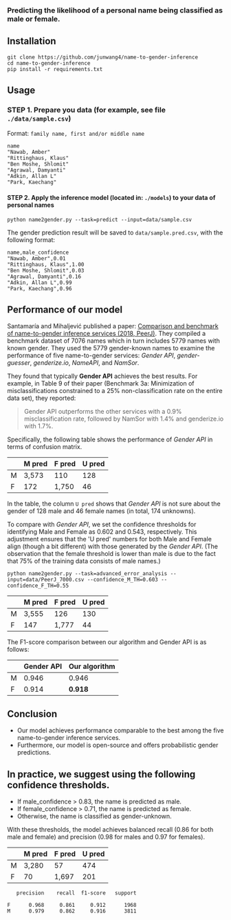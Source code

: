 
### Predicting the likelihood of a personal name being classified as male or female.

## Installation

```
git clone https://github.com/junwang4/name-to-gender-inference
cd name-to-gender-inference
pip install -r requirements.txt
```

## Usage

### STEP 1. Prepare you data (for example, see file `./data/sample.csv`)
Format: `family name, first and/or middle name`
```
name
"Nawab, Amber"
"Rittinghaus, Klaus"
"Ben Moshe, Shlomit"
"Agrawal, Damyanti"
"Adkin, Allan L"
"Park, Kaechang"
```

#### STEP 2. Apply the inference model (located in: `./models`) to your data of personal names
```
python name2gender.py --task=predict --input=data/sample.csv
```

The gender prediction result will be saved to `data/sample.pred.csv`, with the following format:
```
name,male_confidence
"Nawab, Amber",0.01
"Rittinghaus, Klaus",1.00
"Ben Moshe, Shlomit",0.03
"Agrawal, Damyanti",0.16
"Adkin, Allan L",0.99
"Park, Kaechang",0.96
```

## Performance of our model

Santamaría and Mihaljević published a paper:
[Comparison and benchmark of name-to-gender inference services (2018, PeerJ)](https://peerj.com/articles/cs-156/).
They compiled a benchmark dataset of 7076 names which in turn
includes 5779 names with known gender.
They used the 5779 gender-known names 
to examine the performance of five name-to-gender services:
*Gender API*, *gender-guesser*, *genderize.io*, *NameAPI*, and *NamSor*. 

They found that typically **Gender API** achieves the best results.
For example, in Table 9 of their paper (Benchmark 3a: Minimization of misclassifications constrained to a 25% non-classification rate on the entire data set),
they reported: 
> Gender API outperforms the other services with a 0.9% misclassification rate, followed by NamSor with 1.4% and genderize.io with 1.7%.
 
Specifically, the following table shows the performance of
*Gender API* in terms of confusion matrix.

|      | M pred | F pred | U pred |
|------|--------|--------|--------|
|M     | 3,573  | 110    | 128    |
|F     | 172    | 1,750  | 46     |

In the table, the column `U pred` shows that
*Gender API* is not sure about the gender of 128 male and 46 female names (in total, 174 unknowns).

To compare with *Gender API*, 
we set the confidence thresholds for identifying Male and Female as 0.602 and 0.543, respectively.
This adjustment ensures that the 'U pred' numbers for both Male and Female 
align (though a bit different) with those generated by the *Gender API*.
(The observation that the female threshold is lower than male is due to the fact that 75% of the
training data consists of male names.)

```
python name2gender.py --task=advanced_error_analysis --input=data/PeerJ_7000.csv --confidence_M_TH=0.603 --confidence_F_TH=0.55
```

|      | M pred | F pred | U pred |
|------|--------|--------|--------|
|M     | 3,555  | 126    | 130    |
|F     | 147    | 1,777  | 44     |


The F1-score comparison between our algorithm and Gender API is as follows:

|  | Gender API | Our algorithm |
|--|------------|---------------|
|M | 0.946      | 0.946         |
|F | 0.914      | **0.918**     |


## Conclusion 

- Our model achieves performance comparable to the best among the five name-to-gender inference services.
- Furthermore, our model is open-source and offers probabilistic gender predictions.


## In practice, we suggest using the following confidence thresholds.

-	If male_confidence > 0.83, the name is predicted as male.
-	If female_confidence > 0.71, the name is predicted as female.
-	Otherwise, the name is classified as gender-unknown.

With these thresholds, the model achieves balanced recall (0.86 for both male and female) and precision (0.98 for males
and 0.97 for females).


|      | M pred | F pred | U pred |
|------|--------|--------|--------|
|M     | 3,280  | 57    | 474     |
|F     | 70    | 1,697  | 201     |

```
   precision    recall  f1-score   support
  
F      0.968     0.861     0.912      1968
M      0.979     0.862     0.916      3811
```
